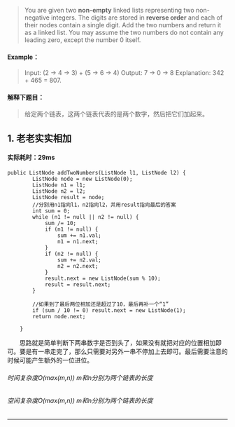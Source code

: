> You are given two **non-empty** linked lists representing two non-negative integers. The digits are stored in **reverse order** and each of their nodes contain a single digit. Add the two numbers and return it as a linked list.
You may assume the two numbers do not contain any leading zero, except the number 0 itself.
#### Example：
> Input: (2 -> 4 -> 3) + (5 -> 6 -> 4)
Output: 7 -> 0 -> 8
Explanation: 342 + 465 = 807.

#### 解释下题目：
> 给定两个链表，这两个链表代表的是两个数字，然后把它们加起来。


## 1. 老老实实相加
#### 实际耗时：29ms
```
public ListNode addTwoNumbers(ListNode l1, ListNode l2) {
        ListNode node = new ListNode(0);
        ListNode n1 = l1;
        ListNode n2 = l2;
        ListNode result = node;
        //分别用n1指向l1，n2指向l2，并用result指向最后的答案
        int sum = 0;
        while (n1 != null || n2 != null) {
            sum /= 10;
            if (n1 != null) {
                sum += n1.val;
                n1 = n1.next;
            }
            if (n2 != null) {
                sum += n2.val;
                n2 = n2.next;
            }
            result.next = new ListNode(sum % 10);
            result = result.next;
        }

        //如果到了最后两位相加还是超过了10，最后再补一个“1”
        if (sum / 10 != 0) result.next = new ListNode(1);
        return node.next;

    }
```
&emsp;&emsp;思路就是简单判断下两串数字是否到头了，如果没有就把对应的位置相加即可。要是有一串走完了，那么只需要对另外一串不停加上去即可。最后需要注意的时候可能产生额外的一位进位。
###### 时间复杂度O(max(m,n))  m和n分别为两个链表的长度
###### 空间复杂度O(max(m,n)) m和n分别为两个链表的长度
---------

